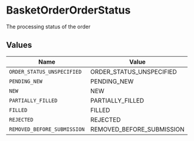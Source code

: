 # BasketOrderOrderStatus

The processing status of the order


## Values

| Name                        | Value                       |
| --------------------------- | --------------------------- |
| `ORDER_STATUS_UNSPECIFIED`  | ORDER_STATUS_UNSPECIFIED    |
| `PENDING_NEW`               | PENDING_NEW                 |
| `NEW`                       | NEW                         |
| `PARTIALLY_FILLED`          | PARTIALLY_FILLED            |
| `FILLED`                    | FILLED                      |
| `REJECTED`                  | REJECTED                    |
| `REMOVED_BEFORE_SUBMISSION` | REMOVED_BEFORE_SUBMISSION   |